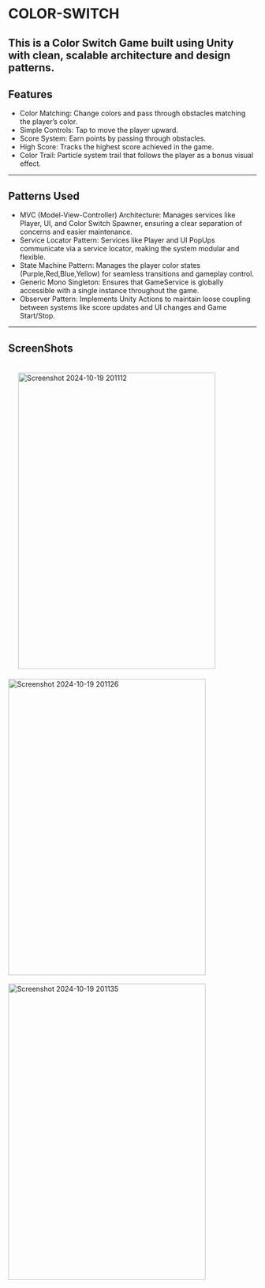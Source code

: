 # COLOR-SWITCH
This is a Color Switch Game built using Unity with clean, scalable architecture and design patterns.
---

## Features
- Color Matching: Change colors and pass through obstacles matching the player’s color.
- Simple Controls: Tap to move the player upward.
- Score System: Earn points by passing through obstacles.
- High Score: Tracks the highest score achieved in the game.
- Color Trail: Particle system trail that follows the player as a bonus visual effect.
---

## Patterns Used
- MVC (Model-View-Controller) Architecture: Manages services like Player, UI, and Color Switch Spawner, ensuring a clear separation of concerns and easier maintenance.
- Service Locator Pattern: Services like Player and UI PopUps communicate via a service locator, making the system modular and flexible.
- State Machine Pattern: Manages the player color states (Purple,Red,Blue,Yellow) for seamless transitions and gameplay control.
- Generic Mono Singleton: Ensures that GameService is globally accessible with a single instance throughout the game.
- Observer Pattern: Implements Unity Actions to maintain loose coupling between systems like score updates and UI changes and Game Start/Stop.
---
## ScreenShots
<img src="https://github.com/user-attachments/assets/6c24a121-e16c-48e2-8de4-c8cb1cf40ca6" alt="Screenshot 2024-10-19 201112" width="400" height="600" style="margin: 20px;">
&nbsp;&nbsp;&nbsp;&nbsp;
<img src="https://github.com/user-attachments/assets/510deef2-1be3-44b0-821e-e2a3a785f95f" alt="Screenshot 2024-10-19 201126" width="400" height="600">
<br><br>
<img src="https://github.com/user-attachments/assets/15960e26-0ff8-4aab-a2fa-8c1c3704e1ae" alt="Screenshot 2024-10-19 201135" width="400" height="600">


